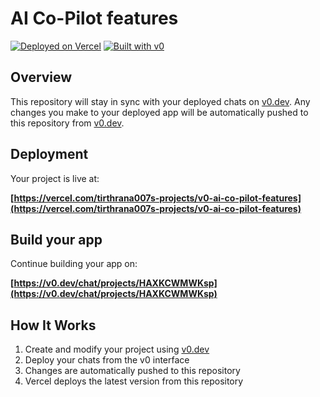 # AI Co-Pilot features



[![Deployed on Vercel](https://img.shields.io/badge/Deployed%20on-Vercel-black?style=for-the-badge&logo=vercel)](https://vercel.com/tirthrana007s-projects/v0-ai-co-pilot-features)
[![Built with v0](https://img.shields.io/badge/Built%20with-v0.dev-black?style=for-the-badge)](https://v0.dev/chat/projects/HAXKCWMWKsp)

## Overview

This repository will stay in sync with your deployed chats on [v0.dev](https://v0.dev).
Any changes you make to your deployed app will be automatically pushed to this repository from [v0.dev](https://v0.dev).

## Deployment

Your project is live at:

**[https://vercel.com/tirthrana007s-projects/v0-ai-co-pilot-features](https://vercel.com/tirthrana007s-projects/v0-ai-co-pilot-features)**

## Build your app

Continue building your app on:

**[https://v0.dev/chat/projects/HAXKCWMWKsp](https://v0.dev/chat/projects/HAXKCWMWKsp)**

## How It Works

1. Create and modify your project using [v0.dev](https://v0.dev)
2. Deploy your chats from the v0 interface
3. Changes are automatically pushed to this repository
4. Vercel deploys the latest version from this repository
